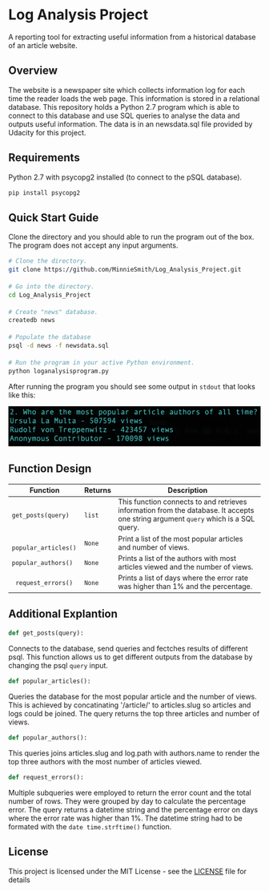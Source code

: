 # Log Analysis Project

A reporting tool for extracting useful information from a historical database of an article website.

## Overview

The website is a newspaper site which collects information log for each time the reader loads the web page. This information is stored in a relational database. This repository holds a Python 2.7 program which is able to connect to this database and use SQL queries to analyse the data and outputs useful information. The data is in an newsdata.sql file provided by Udacity for this project.

## Requirements

Python 2.7 with psycopg2 installed (to connect to the pSQL database).

```bash
pip install psycopg2
```

## Quick Start Guide

Clone the directory and you should able to run the program out of the box. The program does not accept any input arguments.

```bash
# Clone the directory.
git clone https://github.com/MinnieSmith/Log_Analysis_Project.git

# Go into the directory.
cd Log_Analysis_Project

# Create "news" database.
createdb news

# Populate the database
psql -d news -f newsdata.sql

# Run the program in your active Python environment.
python loganalysisprogram.py
```

After running the program you should see some output in `stdout` that looks like this:

![SampleOutput](SampleOutput.png)

## Function Design

| Function              | Returns | Description                                                  |
| --------------------- | ------- | ------------------------------------------------------------ |
| `get_posts(query)`    | `list`  | This function connects to and retrieves information from the database. It accepts one string argument  `query`  which is a SQL query. |
| ` popular_articles()` | `None`  | Print a list of the most popular articles and number of views. |
| `popular_authors()`   | `None`  | Prints a list of the authors with most articles viewed and the number of views. |
| ` request_errors()`   | `None`  | Prints a list of days where the error rate was higher than 1% and the percentage. |



## Additional Explantion

```python
def get_posts(query):
```

Connects to the database, send queries and fectches results of different psql. This function allows us to get different outputs from the database by changing the psql `query` input.  

```python
def popular_articles():
```

Queries the database for the most popular article and the number of views. This is achieved by concatinating '/article/' to articles.slug so articles and logs could be joined. The query returns the top three articles and number of views. 

```python
def popular_authors():
```

This queries joins articles.slug and log.path with authors.name to render the top three authors with the most number of articles viewed.

```python 
def request_errors():
```

Multiple subqueries were employed to return the error count and the total number of rows. They were grouped by day to calculate the percentage error. The query returns a datetime string and the percentage error on days where the error rate was higher than 1%. The datetime string  had to be formated with the `date time.strftime()` function.



## License

This project is licensed under the MIT License - see the [LICENSE](https://github.com/MinnieSmith/Log_Analysis_Project/blob/master/License.txt) file for details